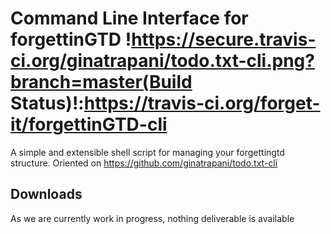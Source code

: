 Command Line Interface for forgettinGTD !https://secure.travis-ci.org/ginatrapani/todo.txt-cli.png?branch=master(Build Status)!:https://travis-ci.org/forget-it/forgettinGTD-cli
================

A simple and extensible shell script for managing your forgettingtd structure. Oriented on https://github.com/ginatrapani/todo.txt-cli

Downloads
---------

As we are currently work in progress, nothing deliverable is available

